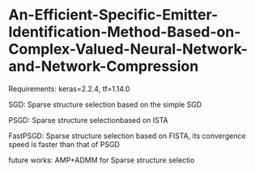 # An-Efficient-Specific-Emitter-Identification-Method-Based-on-Complex-Valued-Neural-Network-and-Network-Compression

Requirements: keras=2.2.4, tf=1.14.0

SGD: Sparse structure selection based on the simple SGD

PSGD: Sparse structure selectionbased on ISTA 

FastPSGD: Sparse structure selection based on FISTA, its convergence speed is faster than that of PSGD

future works: AMP+ADMM for Sparse structure selectio
